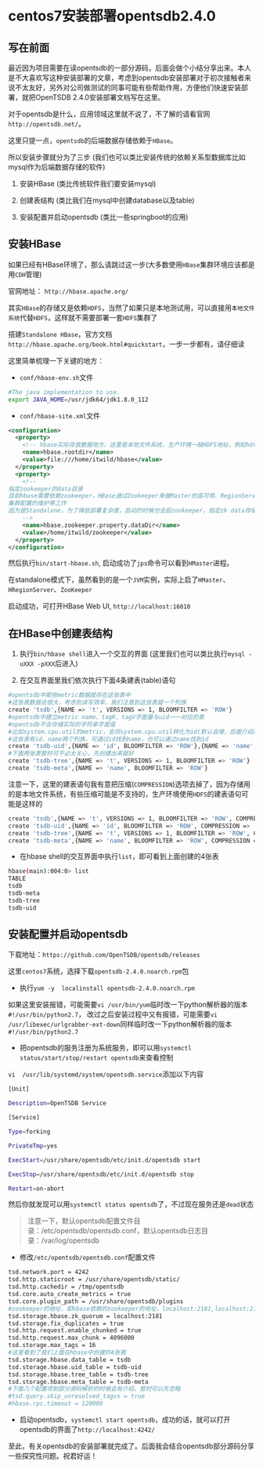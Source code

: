 # centos7安装部署opentsdb2.4.0


## 写在前面

最近因为项目需要在读opentsdb的一部分源码，后面会做个小结分享出来。本人是不大喜欢写这种安装部署的文章，考虑到opentsdb安装部署对于初次接触者来说不太友好，另外对公司做测试的同事可能有些帮助作用，方便他们快速安装部署，就把OpenTSDB 2.4.0安装部署文档写在这里。

对于opentsdb是什么，应用领域这里就不说了，不了解的请看官网`http://opentsdb.net/`。

这里只提一点，`opentsdb`的后端数据存储依赖于`HBase`。

所以安装步骤就分为了三步 (我们也可以类比安装传统的依赖关系型数据库比如mysql作为后端数据存储的软件)

1. 安装HBase (类比传统软件我们要安装mysql)

2. 创建表结构 (类比我们在mysql中创建database以及table)

3. 安装配置并启动opentsdb (类比一些springboot的应用)

## 安装HBase

如果已经有HBase环境了，那么请跳过这一步(大多数使用`HBase`集群环境应该都是用`CDH`管理)

官网地址： `http://hbase.apache.org/`

其实`HBase`的存储又是依赖`HDFS`，当然了如果只是本地测试用，可以直接用`本地文件系统`代替`HDFS`，这样就不需要部署一套`HDFS`集群了

搭建`Standalone HBase`，官方文档`http://hbase.apache.org/book.html#quickstart`，一步一步都有，请仔细读

这里简单梳理一下关键的地方：

- `conf/hbase-env.sh`文件

```bash
#The java implementation to use.
export JAVA_HOME=/usr/jdk64/jdk1.8.0_112
```
- `conf/hbase-site.xml`文件
```xml
<configuration>
  <property>
    <!-- hbase实际存放数据地方，这里是本地文件系统，生产环境一般HDFS地址，例如hdfs://namenode.example.org:8020/hbase -->
    <name>hbase.rootdir</name>
    <value>file:///home/itwild/hbase</value>
  </property>
  <property>
    <!--
指定zookeeper的data目录
目前hbase需要依赖zookeeper，HBase通过Zookeeper来做Master的高可用、RegionServer的监控、元数据的入口以及
集群配置的维护等工作
因为是Standalone，为了降低部署复杂度，启动的时候也会启zookeeper，指定zk data存储目录，实际使用大多用单独的zk集群，一般不使用内置的zk
    -->
    <name>hbase.zookeeper.property.dataDir</name>
    <value>/home/itwild/zookeeper</value>
  </property>
</configuration>
```
然后执行`bin/start-hbase.sh`, 启动成功了`jps`命令可以看到`HMaster`进程。

在standalone模式下，虽然看到的是一个`JVM`实例，实际上启了`HMaster`、`HRegionServer`、`ZooKeeper`

启动成功，可打开HBase Web UI, `http://localhost:16010`

## 在HBase中创建表结构

1. 执行`bin/hbase shell`进入一个交互的界面 (这里我们也可以类比执行`mysql -uXXX -pXXX`后进入)

2. 在交互界面里我们依次执行下面4条建表(table)语句
```bash
#opentsdb中那些metric数据就存在这张表中
#这张表数据会很大，考虑到读写效率，我们注意到这张表就一个列族
create 'tsdb',{NAME => 't', VERSIONS => 1, BLOOMFILTER => 'ROW'}
#opentsdb中建立metric name、tagK、tagV字面量与uid一一对应的表
#opentsdb不会存储实际的字符串字面值
#比如system.cpu.util的metric，会将system.cpu.util转化为id(默认自增，后面介绍部分源码的时候会有讲到)后，存入HBase
#这张表有id、name两个列族，可通过id找到name，也可以通过name找到id
create 'tsdb-uid',{NAME => 'id', BLOOMFILTER => 'ROW'},{NAME => 'name', BLOOMFILTER => 'ROW'}
#下面两张表暂时可不必太关心，先创建出来就好
create 'tsdb-tree',{NAME => 't', VERSIONS => 1, BLOOMFILTER => 'ROW'}
create 'tsdb-meta',{NAME => 'name', BLOOMFILTER => 'ROW'}
```

注意一下，这里的建表语句我有意把压缩(`COMPRESSION`)选项去掉了，因为存储用的是本地文件系统，有些压缩可能是不支持的，生产环境使用`HDFS`的建表语句可能是这样的
```bash
create 'tsdb',{NAME => 't', VERSIONS => 1, BLOOMFILTER => 'ROW', COMPRESSION => 'SNAPPY'}
create 'tsdb-uid',{NAME => 'id', BLOOMFILTER => 'ROW', COMPRESSION => 'SNAPPY'},{NAME => 'name', BLOOMFILTER => 'ROW', COMPRESSION => 'SNAPPY'}
create 'tsdb-tree',{NAME => 't', VERSIONS => 1, BLOOMFILTER => 'ROW', COMPRESSION => 'SNAPPY'}
create 'tsdb-meta',{NAME => 'name', BLOOMFILTER => 'ROW', COMPRESSION => 'SNAPPY'}
```

-  在hbase shell的交互界面中执行`list`，即可看到上面创建的4张表
```bash
hbase(main):004:0> list
TABLE
tsdb
tsdb-meta
tsdb-tree
tsdb-uid
```
## 安装配置并启动opentsdb

下载地址：`https://github.com/OpenTSDB/opentsdb/releases`

这里`centos7`系统，选择下载`opentsdb-2.4.0.noarch.rpm`包

- 执行`yum -y  localinstall opentsdb-2.4.0.noarch.rpm`

如果这里安装报错，可能需要`vi /usr/bin/yum`临时改一下python解析器的版本`#!/usr/bin/python2.7`，
改过之后安装过程中又有报错，可能需要`vi /usr/libexec/urlgrabber-ext-down`同样临时改一下python解析器的版本`#!/usr/bin/python2.7`

- 把opentsdb的服务注册为系统服务，即可以用`systemctl status/start/stop/restart opentsdb`来查看控制

`vi  /usr/lib/systemd/system/opentsdb.service`添加以下内容
```bash
[Unit]

Description=OpenTSDB Service

[Service]

Type=forking

PrivateTmp=yes

ExecStart=/usr/share/opentsdb/etc/init.d/opentsdb start

ExecStop=/usr/share/opentsdb/etc/init.d/opentsdb stop

Restart=on-abort
```
然后你就发现可以用`systemctl status opentsdb`了，不过现在服务还是`dead`状态

> 注意一下，默认opentsdb配置文件目录：/etc/opentsdb/opentsdb.conf，默认opentsdb日志目录：/var/log/opentsdb

- 修改`/etc/opentsdb/opentsdb.conf`配置文件
```bash
tsd.network.port = 4242
tsd.http.staticroot = /usr/share/opentsdb/static/
tsd.http.cachedir = /tmp/opentsdb
tsd.core.auto_create_metrics = true
tsd.core.plugin_path = /usr/share/opentsdb/plugins
#zookeeper的地址，即hbase依赖的zookeeper的地址，localhost:2181,localhost:2182,localhost:2183
tsd.storage.hbase.zk_quorum = localhost:2181
tsd.storage.fix_duplicates = true
tsd.http.request.enable_chunked = true
tsd.http.request.max_chunk = 4096000
tsd.storage.max_tags = 16
#这里看到了我们上面在hbase中创建的4张表
tsd.storage.hbase.data_table = tsdb
tsd.storage.hbase.uid_table = tsdb-uid
tsd.storage.hbase.tree_table = tsdb-tree
tsd.storage.hbase.meta_table = tsdb-meta
#下面几个配置项到部分源码解析的时候会有介绍，暂时可以先忽略
#tsd.query.skip_unresolved_tagvs = true
#hbase.rpc.timeout = 120000
```
- 启动opentsdb，`systemctl start opentsdb`，成功的话，就可以打开opentsdb的界面了`http://localhost:4242/`

至此，有关opentsdb的安装部署就完成了。后面我会结合opentsdb部分源码分享一些探究性问题。祝君好运！
